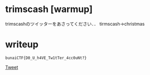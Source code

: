 # trimscash [warmup]
trimscashのツイッターをあさってください．．
tirmscash->christmas

# writeup
`bunaiCTF{D0_U_h4VE_Tw1tTer_4cc0uNt?}`

[Tweet](https://twitter.com/trims_cash/status/1603044078731821056)